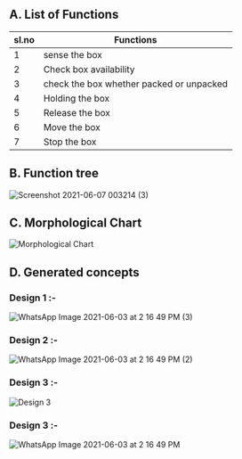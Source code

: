 ## A. List of Functions

|sl.no| Functions|
|-----|----------|
|1|sense the box|
|2|Check box availability|
|3|check the box whether packed or unpacked|
|4|Holding the box|
|5|Release the box|
|6|Move the box|
|7|Stop the box|

## B. Function tree

![Screenshot 2021-06-07 003214 (3)](https://user-images.githubusercontent.com/83766342/120937248-251acf80-c72a-11eb-8cf6-5717cadbabd7.png)



## C. Morphological Chart

![Morphological Chart](https://user-images.githubusercontent.com/83766342/120937198-ce14fa80-c729-11eb-9757-a9cfeed03dfe.png)

## D. Generated concepts
### Design 1 :-
![WhatsApp Image 2021-06-03 at 2 16 49 PM (3)](https://user-images.githubusercontent.com/83766342/120937565-c7878280-c72b-11eb-889f-187f9ae063df.jpeg)

### Design 2 :-
![WhatsApp Image 2021-06-03 at 2 16 49 PM (2)](https://user-images.githubusercontent.com/83766342/120937648-4381ca80-c72c-11eb-8430-9bc9ed59e23c.jpeg)

### Design 3 :-
![Design 3](https://user-images.githubusercontent.com/83766342/120937788-0d911600-c72d-11eb-9c6a-c750d3590838.jpeg)

### Design 3 :-
![WhatsApp Image 2021-06-03 at 2 16 49 PM](https://user-images.githubusercontent.com/83766342/120937696-85127580-c72c-11eb-946f-53e898a12530.jpeg)


